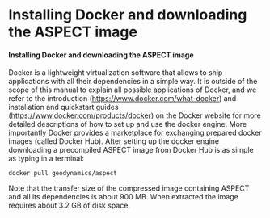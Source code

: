
# Installing Docker and downloading the ASPECT image

#### Installing Docker and downloading the ASPECT image

Docker is a lightweight virtualization software that allows to ship
applications with all their dependencies in a simple way. It is outside of the
scope of this manual to explain all possible applications of Docker, and we
refer to the introduction (<https://www.docker.com/what-docker>) and
installation and quickstart guides (<https://www.docker.com/products/docker>)
on the Docker website for more detailed descriptions of how to set up and use
the docker engine. More importantly Docker provides a marketplace for
exchanging prepared docker images (called Docker Hub). After setting up the
docker engine downloading a precompiled ASPECT
image from Docker Hub is as simple as typing in a terminal:

``` ksh
docker pull geodynamics/aspect
```

Note that the transfer size of the compressed image containing 
ASPECT and all its dependencies is about 900&nbsp;MB.
When extracted the image requires about 3.2&nbsp;GB of disk space.
